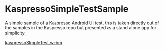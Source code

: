 # KaspressoSimpleTestSample
A simple sample of a Kaspresso Android UI test, this is taken directly out of the samples in the Kaspresso repo but presented as a stand alone app for simplicity.

[kaspressoSImpleTest.webm](https://user-images.githubusercontent.com/1497221/218272823-d5780f32-e29b-4acb-8293-8882623b1ecb.webm)
